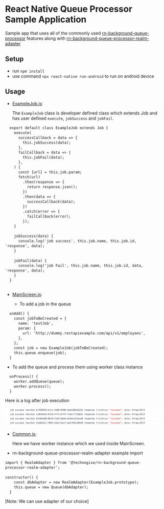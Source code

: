 # React Native Queue Processor Sample Application

Sample app that uses all of the commonly used [rn-background-queue-processor](https://github.com/technogise/rn-background-queue-processor) features along with [rn-background-queue-processor-realm-adapter](https://github.com/technogise/rn-background-queue-processor-realm-adapter)

## Setup

 - run `npm install`
 - use command `npx react-native run-android` to run on android device
 
## Usage

- [ExampleJob.js](app/service/ExampleJob.js):
      
  The `ExampleJob` class is developer defined class which extends Job and has user defined `execute`, `jobSuccess` and `jobFail`.
  
```
  export default class ExampleJob extends Job {
    execute(
      successCallback = data => {
        this.jobSuccess(data);
      },
      failCallback = data => {
        this.jobFail(data);
      },
    ) {
      const {url} = this.job.param;
      fetch(url)
        .then(response => {
          return response.json();
        })
        .then(data => {
          successCallback(data);
        })
        .catch(error => {
          failCallback(error);
        });
    }
  
    jobSuccess(data) {
      console.log('job success', this.job.name, this.job.id, 'response', data);
    }
  
    jobFail(data) {
      console.log('job Fail', this.job.name, this.job.id, data, 'response', data);
    }
  }
  
```
      
- [MainScreen.js](app/screens/MainScreen.js):

  - To add a job in the queue
    
```
  onAdd() {
    const jobToBeCreated = {
      name: 'testJob',
      param: {
        url: 'http://dummy.restapiexample.com/api/v1/employees',
      },
    };
    const job = new ExampleJob(jobToBeCreated);
    this.queue.enqueue(job);
  }
```
  - To add the queue and process them using worker class instance 
   
```
  onProcess() {
    worker.addQueue(queue);
    worker.process();
  }
```

Here is a log after job execution

![Screenshot](util/readmeImages/ConsoleOnSuccess.png)
  
- [Common.js](util/Common.js);

    Here we have worker instance which we used inside MainScreen.
  
- rn-background-queue-processor-realm-adapter example import
   
```
import { RealmAdapter } from '@technogise/rn-background-queue-processor-realm-adapter';

constructor() {
    const dbAdapter = new RealmAdapter(ExampleJob.prototype);
    this.queue = new Queue(dbAdapter);
  }
```
[Note: We can use adapter of our choice]
